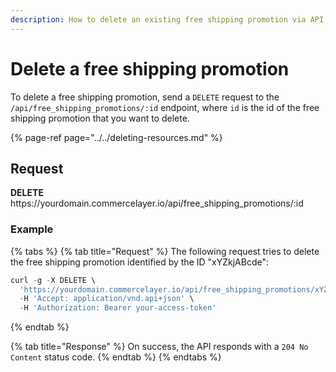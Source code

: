 ```yaml
---
description: How to delete an existing free shipping promotion via API
---
```


# Delete a free shipping promotion

To delete a free shipping promotion, send a `DELETE` request to the `/api/free_shipping_promotions/:id` endpoint, where `id` is the id of the free shipping promotion that you want to delete.

{% page-ref page="../../deleting-resources.md" %}

## Request

**DELETE** https://<i></i>yourdomain.commercelayer.io/api/free_shipping_promotions/:id

### Example

{% tabs %}
{% tab title="Request" %}
The following request tries to delete the free shipping promotion identified by the ID "xYZkjABcde":

```javascript
curl -g -X DELETE \
  'https://yourdomain.commercelayer.io/api/free_shipping_promotions/xYZkjABcde' \
  -H 'Accept: application/vnd.api+json' \
  -H 'Authorization: Bearer your-access-token'
```
{% endtab %}

{% tab title="Response" %}
On success, the API responds with a `204 No Content` status code.
{% endtab %}
{% endtabs %}

